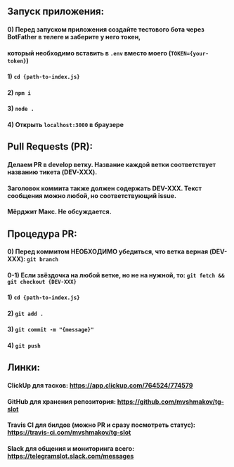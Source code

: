 ## Запуск приложения:
#### 0) Перед запуском приложения создайте тестового бота через BotFather в телеге и заберите у него токен,
#### который необходимо вставить в `.env` вместо моего (`TOKEN={your-token}`)
#### 1) `cd {path-to-index.js}`
#### 2) `npm i`
#### 3) `node .`
#### 4) Открыть `localhost:3000` в браузере

## Pull Requests (PR):
#### Делаем PR в develop ветку. Название каждой ветки соответствует названию тикета (DEV-XXX).
#### Заголовок коммита также должен содержать DEV-XXX. Текст сообщения можно любой, но соответствующий issue.
#### Мёрджит Макс. Не обсуждается.

## Процедура PR:
#### 0) Перед коммитом НЕОБХОДИМО убедиться, что ветка верная (DEV-XXX): `git branch`
#### 0-1) Если звёздочка на любой ветке, но не на нужной, то: `git fetch && git checkout {DEV-XXX}`
#### 1) `cd {path-to-index.js}`
#### 2) `git add .`
#### 3) `git commit -m "{message}"`
#### 4) `git push`

## Линки:
#### ClickUp для тасков: https://app.clickup.com/764524/774579
#### GitHub для хранения репозитория: https://github.com/mvshmakov/tg-slot
#### Travis CI для билдов (можно PR и сразу посмотреть статус): https://travis-ci.com/mvshmakov/tg-slot
#### Slack для общения и мониторинга всего: https://telegramslot.slack.com/messages
